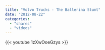 ```yaml
---
title: "Volvo Trucks - The Ballerina Stunt"
date: "2012-08-22"
categories:
  - "shares"
  - "videos"
---
```


{{< youtube 1zXwOoeGzys >}}
